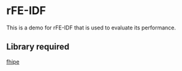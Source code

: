 # rFE-IDF
This is a demo for rFE-IDF that is used to evaluate its performance.

## Library required
[fhipe](https://github.com/kevinlewi/fhipe)
